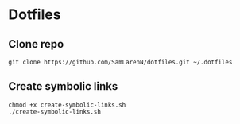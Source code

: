 # Dotfiles

## Clone repo
```
git clone https://github.com/SamLarenN/dotfiles.git ~/.dotfiles
```

## Create symbolic links
```
chmod +x create-symbolic-links.sh
./create-symbolic-links.sh
```
